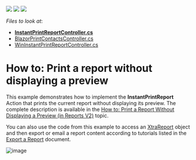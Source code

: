 <!-- default badges list -->
![](https://img.shields.io/endpoint?url=https://codecentral.devexpress.com/api/v1/VersionRange/128592402/23.1.4%2B)
[![](https://img.shields.io/badge/Open_in_DevExpress_Support_Center-FF7200?style=flat-square&logo=DevExpress&logoColor=white)](https://supportcenter.devexpress.com/ticket/details/E5146)
[![](https://img.shields.io/badge/📖_How_to_use_DevExpress_Examples-e9f6fc?style=flat-square)](https://docs.devexpress.com/GeneralInformation/403183)
<!-- default badges end -->
<!-- default file list -->
*Files to look at*:
* **[InstantPrintReportController.cs](./CS/EFCore/InstantReportEF/InstantReportEF.Module/Controllers/InstantPrintReportController.cs)**
* [BlazorPrintContactsController.cs](./CS/EFCore/InstantReportEF/InstantReportEF.Blazor.Server/Controllers/BlazorPrintContactsController.cs) 
* [WinInstantPrintReportController.cs](./CS/EFCore/InstantReportEF/InstantReportEF.Win/Controllers/WinInstantPrintReportController.cs) 

<!-- default file list end -->
# How to: Print a report without displaying a preview

<p>This example demonstrates how to implement the <strong>InstantPrintReport</strong> Action that prints the current report without displaying its preview. The complete description is available in the <a href="https://documentation.devexpress.com/#Xaf/CustomDocument3601"><u>How to: Print a Report Without Displaying a Preview (in Reports V2)</u></a> topic.</p>
<p>You can also use the code from this example to access an <a href="https://documentation.devexpress.com/#XtraReports/clsDevExpressXtraReportsUIXtraReporttopic"><u>XtraReport</u></a> object and then export or email a report content according to tutorials listed in the <a href="https://documentation.devexpress.com/#XtraReports/CustomDocument15796"><u>Export a Report</u></a> document.</p>

![image](https://user-images.githubusercontent.com/14300209/233358203-9518bb1a-cfc7-4a1a-8512-e3d3bd5d60f6.png)

